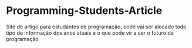 # Programming-Students-Article
Site de artigo para estudantes de programação, onde vai ser alocado todo tipo de informação dos anos atuais e o que pode vir a ser o futuro da programação
